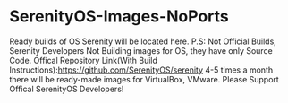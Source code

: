 # SerenityOS-Images-NoPorts
Ready builds of OS Serenity will be located here.
P.S: Not Official Builds, Serenity Developers Not Building images for OS, they have only Source Code.
Offical Repository Link(With Build Instructions):https://github.com/SerenityOS/serenity
4-5 times a month there will be ready-made images for VirtualBox, VMware.
Please Support Offical SerenityOS Developers!
